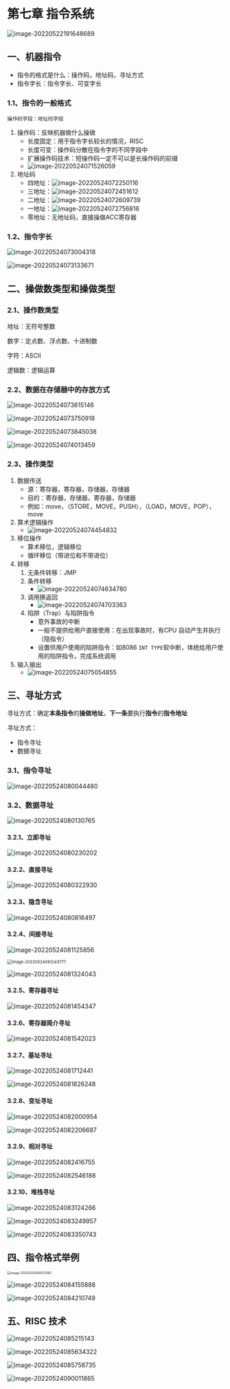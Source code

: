 # 第七章 指令系统

![image-20220522191648689](http://rca6dkxg8.hb-bkt.clouddn.com/%E8%AE%A1%E7%AE%97%E6%9C%BA%E7%BB%84%E6%88%90%E5%8E%9F%E7%90%86/7%E3%80%81%E6%8C%87%E4%BB%A4%E7%B3%BB%E7%BB%9F/image-20220522191648689.png)

## 一、机器指令

- 指令的格式是什么：操作码，地址码，寻址方式
- 指令字长：指令字长、可变字长

### 1.1、指令的一般格式

`操作码字段：地址码字段`

1. 操作码：反映机器做什么操做
   - 长度固定：用于指令字长较长的情况，RISC
   - 长度可变：操作码分散在指令字的不同字段中
   - 扩展操作码技术：短操作码一定不可以是长操作码的前缀
   - ![image-20220524071526059](http://rca6dkxg8.hb-bkt.clouddn.com/%E8%AE%A1%E7%AE%97%E6%9C%BA%E7%BB%84%E6%88%90%E5%8E%9F%E7%90%86/7%E3%80%81%E6%8C%87%E4%BB%A4%E7%B3%BB%E7%BB%9F/image-20220524071526059.png)
2. 地址码
   - 四地址：![image-20220524072250116](http://rca6dkxg8.hb-bkt.clouddn.com/%E8%AE%A1%E7%AE%97%E6%9C%BA%E7%BB%84%E6%88%90%E5%8E%9F%E7%90%86/7%E3%80%81%E6%8C%87%E4%BB%A4%E7%B3%BB%E7%BB%9F/image-20220524072250116.png)
   - 三地址：![image-20220524072451612](http://rca6dkxg8.hb-bkt.clouddn.com/%E8%AE%A1%E7%AE%97%E6%9C%BA%E7%BB%84%E6%88%90%E5%8E%9F%E7%90%86/7%E3%80%81%E6%8C%87%E4%BB%A4%E7%B3%BB%E7%BB%9F/image-20220524072451612.png)
   - 二地址：![image-20220524072609739](http://rca6dkxg8.hb-bkt.clouddn.com/%E8%AE%A1%E7%AE%97%E6%9C%BA%E7%BB%84%E6%88%90%E5%8E%9F%E7%90%86/7%E3%80%81%E6%8C%87%E4%BB%A4%E7%B3%BB%E7%BB%9F/image-20220524072609739.png)
   - 一地址：![image-20220524072756816](http://rca6dkxg8.hb-bkt.clouddn.com/%E8%AE%A1%E7%AE%97%E6%9C%BA%E7%BB%84%E6%88%90%E5%8E%9F%E7%90%86/7%E3%80%81%E6%8C%87%E4%BB%A4%E7%B3%BB%E7%BB%9F/image-20220524072756816.png)
   - 零地址：无地址码，直接操做ACC寄存器

### 1.2、指令字长

![image-20220524073004318](http://rca6dkxg8.hb-bkt.clouddn.com/%E8%AE%A1%E7%AE%97%E6%9C%BA%E7%BB%84%E6%88%90%E5%8E%9F%E7%90%86/7%E3%80%81%E6%8C%87%E4%BB%A4%E7%B3%BB%E7%BB%9F/image-20220524073004318.png)

![image-20220524073133671](http://rca6dkxg8.hb-bkt.clouddn.com/%E8%AE%A1%E7%AE%97%E6%9C%BA%E7%BB%84%E6%88%90%E5%8E%9F%E7%90%86/7%E3%80%81%E6%8C%87%E4%BB%A4%E7%B3%BB%E7%BB%9F/image-20220524073133671.png)

## 二、操做数类型和操做类型

### 2.1、操作数类型

地址：无符号整数

数字：定点数、浮点数、十进制数

字符：ASCII

逻辑数：逻辑运算

### 2.2、数据在存储器中的存放方式

![image-20220524073615146](http://rca6dkxg8.hb-bkt.clouddn.com/%E8%AE%A1%E7%AE%97%E6%9C%BA%E7%BB%84%E6%88%90%E5%8E%9F%E7%90%86/7%E3%80%81%E6%8C%87%E4%BB%A4%E7%B3%BB%E7%BB%9F/image-20220524073615146.png)

![image-20220524073750918](http://rca6dkxg8.hb-bkt.clouddn.com/%E8%AE%A1%E7%AE%97%E6%9C%BA%E7%BB%84%E6%88%90%E5%8E%9F%E7%90%86/7%E3%80%81%E6%8C%87%E4%BB%A4%E7%B3%BB%E7%BB%9F/image-20220524073750918.png)

![image-20220524073845038](http://rca6dkxg8.hb-bkt.clouddn.com/%E8%AE%A1%E7%AE%97%E6%9C%BA%E7%BB%84%E6%88%90%E5%8E%9F%E7%90%86/7%E3%80%81%E6%8C%87%E4%BB%A4%E7%B3%BB%E7%BB%9F/image-20220524073845038.png)

![image-20220524074013459](http://rca6dkxg8.hb-bkt.clouddn.com/%E8%AE%A1%E7%AE%97%E6%9C%BA%E7%BB%84%E6%88%90%E5%8E%9F%E7%90%86/7%E3%80%81%E6%8C%87%E4%BB%A4%E7%B3%BB%E7%BB%9F/image-20220524074013459.png)

### 2.3、操作类型

1. 数据传送
   - 源：寄存器，寄存器，存储器，存储器
   - 目的：寄存器，存储器，寄存器，存储器
   - 例如：move，（STORE，MOVE，PUSH），（LOAD，MOVE，POP），move
2. 算术逻辑操作
   - ![image-20220524074454832](http://rca6dkxg8.hb-bkt.clouddn.com/%E8%AE%A1%E7%AE%97%E6%9C%BA%E7%BB%84%E6%88%90%E5%8E%9F%E7%90%86/7%E3%80%81%E6%8C%87%E4%BB%A4%E7%B3%BB%E7%BB%9F/image-20220524074454832.png)
3. 移位操作
   - 算术移位，逻辑移位
   - 循环移位（带进位和不带进位）
4. 转移
   1. 无条件转移：JMP
   2. 条件转移
      - ![image-20220524074634780](http://rca6dkxg8.hb-bkt.clouddn.com/%E8%AE%A1%E7%AE%97%E6%9C%BA%E7%BB%84%E6%88%90%E5%8E%9F%E7%90%86/7%E3%80%81%E6%8C%87%E4%BB%A4%E7%B3%BB%E7%BB%9F/image-20220524074634780.png)
   3. 调用换返回
      - ![image-20220524074703363](http://rca6dkxg8.hb-bkt.clouddn.com/%E8%AE%A1%E7%AE%97%E6%9C%BA%E7%BB%84%E6%88%90%E5%8E%9F%E7%90%86/7%E3%80%81%E6%8C%87%E4%BB%A4%E7%B3%BB%E7%BB%9F/image-20220524074703363.png)
   4. 陷阱（Trap）与陷阱指令
      - 意外事故的中断
      - 一般不提供给用户直接使用：在出现事故时，有CPU 自动产生并执行（隐指令）
      - 设置供用户使用的陷阱指令：如8086 `INT TYPE`软中断，体统给用户使用的陷阱指令，完成系统调用
5. 输入输出
   - ![image-20220524075054855](http://rca6dkxg8.hb-bkt.clouddn.com/%E8%AE%A1%E7%AE%97%E6%9C%BA%E7%BB%84%E6%88%90%E5%8E%9F%E7%90%86/7%E3%80%81%E6%8C%87%E4%BB%A4%E7%B3%BB%E7%BB%9F/image-20220524075054855.png)

## 三、寻址方式

寻址方式：确定**本条指令**的**操做地址**，**下一条**要执行**指令**的**指令地址**

寻址方式：

- 指令寻址
- 数据寻址

### 3.1、指令寻址

![image-20220524080044480](http://rca6dkxg8.hb-bkt.clouddn.com/%E8%AE%A1%E7%AE%97%E6%9C%BA%E7%BB%84%E6%88%90%E5%8E%9F%E7%90%86/7%E3%80%81%E6%8C%87%E4%BB%A4%E7%B3%BB%E7%BB%9F/image-20220524080044480.png)

### 3.2、数据寻址

![image-20220524080130765](http://rca6dkxg8.hb-bkt.clouddn.com/%E8%AE%A1%E7%AE%97%E6%9C%BA%E7%BB%84%E6%88%90%E5%8E%9F%E7%90%86/7%E3%80%81%E6%8C%87%E4%BB%A4%E7%B3%BB%E7%BB%9F/image-20220524080130765.png)

#### 3.2.1、立即寻址

![image-20220524080230202](http://rca6dkxg8.hb-bkt.clouddn.com/%E8%AE%A1%E7%AE%97%E6%9C%BA%E7%BB%84%E6%88%90%E5%8E%9F%E7%90%86/7%E3%80%81%E6%8C%87%E4%BB%A4%E7%B3%BB%E7%BB%9F/image-20220524080230202.png)

#### 3.2.2、直接寻址

![image-20220524080322930](http://rca6dkxg8.hb-bkt.clouddn.com/%E8%AE%A1%E7%AE%97%E6%9C%BA%E7%BB%84%E6%88%90%E5%8E%9F%E7%90%86/7%E3%80%81%E6%8C%87%E4%BB%A4%E7%B3%BB%E7%BB%9F/image-20220524080322930.png)

#### 3.2.3、隐含寻址

![image-20220524080816497](http://rca6dkxg8.hb-bkt.clouddn.com/%E8%AE%A1%E7%AE%97%E6%9C%BA%E7%BB%84%E6%88%90%E5%8E%9F%E7%90%86/7%E3%80%81%E6%8C%87%E4%BB%A4%E7%B3%BB%E7%BB%9F/image-20220524080816497.png)

#### 3.2.4、间接寻址

![image-20220524081125856](http://rca6dkxg8.hb-bkt.clouddn.com/%E8%AE%A1%E7%AE%97%E6%9C%BA%E7%BB%84%E6%88%90%E5%8E%9F%E7%90%86/7%E3%80%81%E6%8C%87%E4%BB%A4%E7%B3%BB%E7%BB%9F/image-20220524081125856.png)

<img src="http://rca6dkxg8.hb-bkt.clouddn.com/%E8%AE%A1%E7%AE%97%E6%9C%BA%E7%BB%84%E6%88%90%E5%8E%9F%E7%90%86/7%E3%80%81%E6%8C%87%E4%BB%A4%E7%B3%BB%E7%BB%9F/image-20220524081243777.png" alt="image-20220524081243777" style="zoom:67%;" />

![image-20220524081324043](http://rca6dkxg8.hb-bkt.clouddn.com/%E8%AE%A1%E7%AE%97%E6%9C%BA%E7%BB%84%E6%88%90%E5%8E%9F%E7%90%86/7%E3%80%81%E6%8C%87%E4%BB%A4%E7%B3%BB%E7%BB%9F/image-20220524081324043.png)



#### 3.2.5、寄存器寻址

![image-20220524081454347](http://rca6dkxg8.hb-bkt.clouddn.com/%E8%AE%A1%E7%AE%97%E6%9C%BA%E7%BB%84%E6%88%90%E5%8E%9F%E7%90%86/7%E3%80%81%E6%8C%87%E4%BB%A4%E7%B3%BB%E7%BB%9F/image-20220524081454347.png)

#### 3.2.6、寄存器简介寻址

![image-20220524081542023](http://rca6dkxg8.hb-bkt.clouddn.com/%E8%AE%A1%E7%AE%97%E6%9C%BA%E7%BB%84%E6%88%90%E5%8E%9F%E7%90%86/7%E3%80%81%E6%8C%87%E4%BB%A4%E7%B3%BB%E7%BB%9F/image-20220524081542023.png)

#### 3.2.7、基址寻址

![image-20220524081712441](http://rca6dkxg8.hb-bkt.clouddn.com/%E8%AE%A1%E7%AE%97%E6%9C%BA%E7%BB%84%E6%88%90%E5%8E%9F%E7%90%86/7%E3%80%81%E6%8C%87%E4%BB%A4%E7%B3%BB%E7%BB%9F/image-20220524081712441.png)

![image-20220524081826248](http://rca6dkxg8.hb-bkt.clouddn.com/%E8%AE%A1%E7%AE%97%E6%9C%BA%E7%BB%84%E6%88%90%E5%8E%9F%E7%90%86/7%E3%80%81%E6%8C%87%E4%BB%A4%E7%B3%BB%E7%BB%9F/image-20220524081826248.png)

#### 3.2.8、变址寻址

![image-20220524082000954](http://rca6dkxg8.hb-bkt.clouddn.com/%E8%AE%A1%E7%AE%97%E6%9C%BA%E7%BB%84%E6%88%90%E5%8E%9F%E7%90%86/7%E3%80%81%E6%8C%87%E4%BB%A4%E7%B3%BB%E7%BB%9F/image-20220524082000954.png)

![image-20220524082206687](http://rca6dkxg8.hb-bkt.clouddn.com/%E8%AE%A1%E7%AE%97%E6%9C%BA%E7%BB%84%E6%88%90%E5%8E%9F%E7%90%86/7%E3%80%81%E6%8C%87%E4%BB%A4%E7%B3%BB%E7%BB%9F/image-20220524082206687.png)

#### 3.2.9、相对寻址

![image-20220524082416755](http://rca6dkxg8.hb-bkt.clouddn.com/%E8%AE%A1%E7%AE%97%E6%9C%BA%E7%BB%84%E6%88%90%E5%8E%9F%E7%90%86/7%E3%80%81%E6%8C%87%E4%BB%A4%E7%B3%BB%E7%BB%9F/image-20220524082416755.png)

![image-20220524082546188](http://rca6dkxg8.hb-bkt.clouddn.com/%E8%AE%A1%E7%AE%97%E6%9C%BA%E7%BB%84%E6%88%90%E5%8E%9F%E7%90%86/7%E3%80%81%E6%8C%87%E4%BB%A4%E7%B3%BB%E7%BB%9F/image-20220524082546188.png)



#### 3.2.10、堆栈寻址

![image-20220524083124266](http://rca6dkxg8.hb-bkt.clouddn.com/%E8%AE%A1%E7%AE%97%E6%9C%BA%E7%BB%84%E6%88%90%E5%8E%9F%E7%90%86/7%E3%80%81%E6%8C%87%E4%BB%A4%E7%B3%BB%E7%BB%9F/image-20220524083124266.png)

![image-20220524083249957](http://rca6dkxg8.hb-bkt.clouddn.com/%E8%AE%A1%E7%AE%97%E6%9C%BA%E7%BB%84%E6%88%90%E5%8E%9F%E7%90%86/7%E3%80%81%E6%8C%87%E4%BB%A4%E7%B3%BB%E7%BB%9F/image-20220524083249957-16533524368171.png)

![image-20220524083350743](http://rca6dkxg8.hb-bkt.clouddn.com/%E8%AE%A1%E7%AE%97%E6%9C%BA%E7%BB%84%E6%88%90%E5%8E%9F%E7%90%86/7%E3%80%81%E6%8C%87%E4%BB%A4%E7%B3%BB%E7%BB%9F/image-20220524083350743.png)



## 四、指令格式举例

<img src="http://rca6dkxg8.hb-bkt.clouddn.com/%E8%AE%A1%E7%AE%97%E6%9C%BA%E7%BB%84%E6%88%90%E5%8E%9F%E7%90%86/7%E3%80%81%E6%8C%87%E4%BB%A4%E7%B3%BB%E7%BB%9F/image-20220524084133362.png" alt="image-20220524084133362" style="zoom:50%;" />

![image-20220524084155888](http://rca6dkxg8.hb-bkt.clouddn.com/%E8%AE%A1%E7%AE%97%E6%9C%BA%E7%BB%84%E6%88%90%E5%8E%9F%E7%90%86/7%E3%80%81%E6%8C%87%E4%BB%A4%E7%B3%BB%E7%BB%9F/image-20220524084155888.png)

![image-20220524084210748](http://rca6dkxg8.hb-bkt.clouddn.com/%E8%AE%A1%E7%AE%97%E6%9C%BA%E7%BB%84%E6%88%90%E5%8E%9F%E7%90%86/7%E3%80%81%E6%8C%87%E4%BB%A4%E7%B3%BB%E7%BB%9F/image-20220524084210748.png)



## 五、RISC 技术

![image-20220524085215143](http://rca6dkxg8.hb-bkt.clouddn.com/%E8%AE%A1%E7%AE%97%E6%9C%BA%E7%BB%84%E6%88%90%E5%8E%9F%E7%90%86/7%E3%80%81%E6%8C%87%E4%BB%A4%E7%B3%BB%E7%BB%9F/image-20220524085215143.png)

![image-20220524085634322](http://rca6dkxg8.hb-bkt.clouddn.com/%E8%AE%A1%E7%AE%97%E6%9C%BA%E7%BB%84%E6%88%90%E5%8E%9F%E7%90%86/7%E3%80%81%E6%8C%87%E4%BB%A4%E7%B3%BB%E7%BB%9F/image-20220524085634322.png)

![image-20220524085758735](http://rca6dkxg8.hb-bkt.clouddn.com/%E8%AE%A1%E7%AE%97%E6%9C%BA%E7%BB%84%E6%88%90%E5%8E%9F%E7%90%86/7%E3%80%81%E6%8C%87%E4%BB%A4%E7%B3%BB%E7%BB%9F/image-20220524085758735.png)

![image-20220524090011865](http://rca6dkxg8.hb-bkt.clouddn.com/%E8%AE%A1%E7%AE%97%E6%9C%BA%E7%BB%84%E6%88%90%E5%8E%9F%E7%90%86/7%E3%80%81%E6%8C%87%E4%BB%A4%E7%B3%BB%E7%BB%9F/image-20220524090011865.png)
